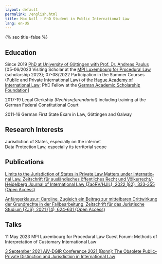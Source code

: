 ```yaml
---
layout: default
permalink: /english.html
title: Max Noll - PhD Student in Public International Law
lang: en-US
---
```

{% seo title=false %}
## Education
Since 2019 [PhD at University of Göttingen with Prof. Dr. Andreas Paulus](https://uni-goettingen.de/en/428947.html) [05-06/2023 Visiting Scholar at the [MPI Luxembourg for Procedural Law](https://www.mpi.lu/home/) (scholarship 2023); 07-08/2022 Participation in the Summer Courses (Public and Private International Law) of the [Hague Academy of International Law](https://www.hagueacademy.nl/); PhD Fellow at the [German Academic Scholarship Foundation](https://www.studienstiftung.de/en/leitbild/)]  

2017-19 Legal Clerkship <i>(Rechtsreferendariat)</i> including training at the German Federal Constitutional Court  

2011-16 German First State Exam in Law, Göttingen and Galway    

## Research Interests  
Jurisdiction of States, especially on the internet  
Data Protection Law, especially its territorial scope

## Publications
[Limits to the Juris&shy;diction of Sta&shy;tes in Priv&shy;ate Law Matters under Inter&shy;natio&shy;nal Law, Zeit&shy;schrift für aus&shy;länd&shy;isches öffent&shy;liches Recht und Völker&shy;recht/&shy;Heidel&shy;berg Jour&shy;nal of Inter&shy;nat&shy;ional Law (ZaöRV/&shy;HJIL), 2022 (82), 333-355 (Open Access)](https://www.nomos-elibrary.de/10.17104/0044-2348-2022-2-333/limits-to-the-jurisdiction-of-states-in-private-law-matters-under-international-law-jahrgang-82-2022-heft-2?page=1)  

[Anfänger&shy;klausur: Caroline. Zu&shy;gleich ein Bei&shy;trag zur mit&shy;tel&shy;baren Dritt&shy;wirk&shy;ung der Grund&shy;rech&shy;te in der Fall&shy;bear&shy;beit&shy;ung, Zeit&shy;schrift für das Jurist&shy;ische Studium (ZJS), 2021 (14), 624-631 (Open Access)](http://www.zjs-online.com/dat/artikel/2021_5_1551.pdf)
## Talks
11 May 2023 MPI Luxembourg for Procedural Law Guest Forum: Methods of Interpretation of Customary International Law  

[3 September 2021 AjV-DGIR Conference 2021 (Bonn): The Obsolete Public-Private Distinction and Jurisdiction in International Law](https://www.jura.uni-bonn.de/fileadmin/Fachbereich_Rechtswissenschaft/Einrichtungen/Institute/Voelkerrecht/AjV_Tagung_2021/AjV-DGIR_Conference_2021_Programme_short.pdf)
